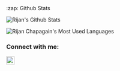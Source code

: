 <summary>:zap: Github Stats</summary>

![Rijan's Github Stats](https://github-readme-stats.codestackr.vercel.app/api?username=rijan-chapagain&show_icons=true&hide_border=true?count_private=true)

![Rijan Chapagain's Most Used Languages](https://github-readme-stats.vercel.app/api/top-langs/?username=rijan-chapagain&layout=compact&hide_border=true&count_private=true)

### Connect with me:

[<img alt="Rijan | LinkedIn" width="22px" src="https://cdn.jsdelivr.net/npm/simple-icons@v3/icons/linkedin.svg" />][linkedin]

[linkedin]: https://www.linkedin.com/in/rijan-chapagain/